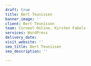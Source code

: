 ```yaml
---
draft: true
title: Bert Teunissen
banner_image: ''
client: Bert Teunissen
team: Corneel Online, Kirsten Fabels
services: WordPress
delivery_date: 
visit_website: ''
seo_title: Bert Teunissen
seo_description: ''

---
```

